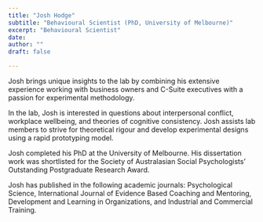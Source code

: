```yaml
---
title: "Josh Hodge"
subtitle: "Behavioural Scientist (PhD, University of Melbourne)" 
excerpt: "Behavioural Scientist"
date: 
author: ""
draft: false

---
```


Josh brings unique insights to the lab by combining his extensive experience working with business owners and C-Suite executives with a passion for experimental methodology.

In the lab, Josh is interested in questions about interpersonal conflict, workplace wellbeing, and theories of cognitive consistency. Josh assists lab members to strive for theoretical rigour and develop experimental designs using a rapid prototyping model. 

Josh completed his PhD at the University of Melbourne. His dissertation work was shortlisted for the Society of Australasian Social Psychologists’ Outstanding Postgraduate Research Award.

Josh has published in the following academic journals: Psychological Science, International Journal of Evidence Based Coaching and Mentoring, Development and Learning in Organizations, and Industrial and Commercial Training.
